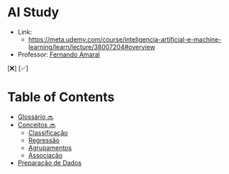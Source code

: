 # AI Study

- Link:
    - https://meta.udemy.com/course/inteligencia-artificial-e-machine-learning/learn/lecture/38007204#overview
- Professor: [Fernando Amaral](https://www.linkedin.com/in/fernando-amaral/)

[❌] [✅] 

# Table of Contents

- [Glossário 🔜](docs/glossario.md)
- [Conceitos 🔜](docs/README.md)
    - [Classificação](docs/classificacao/README.md)
    - [Regressão](docs/regressao/README.md)
    - [Agrupamentos](docs/agrupamentos/README.md)
    - [Associação](docs/associacao/README.md)
- [Preparação de Dados](docs/preparacao_dados/README.md)